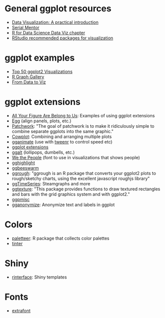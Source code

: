 # General ggplot resources

- [Data Visualization: A practical introduction](http://vissoc.co/)
- [Serial Mentor](http://serialmentor.com/dataviz/)
- [R for Data Science Data Viz chapter](http://r4ds.had.co.nz/data-visualisation.html)
- [RStudio recommended packages for visualization](https://github.com/rstudio/RStartHere#visualize)

# ggplot examples

- [Top 50 ggplot2 Visualizations](http://r-statistics.co/Top50-Ggplot2-Visualizations-MasterList-R-Code.html)
- [R Graph Gallery](https://www.r-graph-gallery.com/)
- [From Data to Viz](https://www.data-to-viz.com/)


# ggplot extensions

- [All Your Figure Are Belong to Us](http://yutannihilation.github.io/allYourFigureAreBelongToUs/): Examples of using ggplot extensions
- [Egg](https://cran.rstudio.com/web/packages/egg/) (align panels, plots, etc.)
- [Patchwork](https://github.com/thomasp85/patchwork): "The goal of patchwork is to make it ridiculously simple to combine separate ggplots into the same graphic."
- [Cowplot](https://github.com/wilkelab/cowplot): Combining and arranging multiple plots
- [gganimate](https://github.com/dgrtwo/gganimate) (use with [tweenr](https://github.com/thomasp85/tweenr) to control speed etc)
- [ggplot extensions](http://www.ggplot2-exts.org/gallery/)
- [ggalt](https://github.com/hrbrmstr/ggalt) (lollipops, dumbells, etc.)
- [We the People](https://github.com/propublica/weepeople) (font to use in visualizations that shows people)
- [gghighlight](https://github.com/yutannihilation/gghighlight)
- [ggbeeswarm](https://github.com/eclarke/ggbeeswarm)
- [ggrough](https://xvrdm.github.io/ggrough/): "ggrough is an R package that converts your ggplot2 plots to rough/sketchy charts, using the excellent javascript roughjs library"
- [ggTimeSeries](https://github.com/AtherEnergy/ggTimeSeries): Steamgraphs and more
- [ggtexture](https://github.com/clauswilke/ggtextures): "This package provides functions to draw textured rectangles and bars with the grid graphics system and with ggplot2."
- [ggpmisc](https://cran.r-project.org/web/packages/ggpmisc/vignettes/user-guide.html)
- [gganonymize](https://github.com/EmilHvitfeldt/gganonymize): Anonymize text and labels in ggplot

# Colors

- [paletteer](https://github.com/EmilHvitfeldt/paletteer): R package that collects color palettes
- [tinter](https://poissonconsulting.github.io/tinter/)

# Shiny

- [rinterface](http://www.rinterface.com/): Shiny templates

# Fonts

- [extrafont](https://github.com/wch/extrafont)
